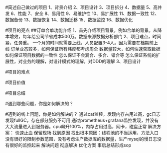 
#简述自己做过的项目
1、背景介绍
2、项目设计
3、项目拆分
4、数据量
5、高并发
6、性能
7、安全
8、易用性
9、易维护性
10、易扩展性
11、数据一致性
12、数据备份
13、数据恢复
14、数据迁移
15、数据监控
16、数据优化

#项目的亮点
##订单合单功能介绍
1、首先介绍项目背景，例如合单的背景。从降本增效，每年给公司节省成本500万。数据来源数据分析部门
2、项目难点，时间紧，任务重。
    一个月的时间就需要上线，人员配置3-4人。因为需要在档期前上线
    订单业态较多，如何保证所有纬度都考虑周全
    数据量较大，如何快速获取数据
    如何保证项目数据的一致性
    怎么保证不会漏合、多合、错合等
    怎么保证系统的扩展性，对业务的理解，对设计模式的理解，对DDD的理解
3、项目设计



#项目的难点


#项目价值

#项目总结

#遇到哪些问题，你是如何解决的？


#遇到的线上问题，你是如何解决的？
通过cat监控，发现内存占用过高，gc日志发现fullGC，存在部分服务不可用
通过prometheus+grafana监控发现，并没有大大流量进入到服务器。cpu飙升100%，内存占用过高，网卡，磁盘正常
解决方案：
快速止血
保留现场
找到原因
找出根本原因：线程池的不当运用，方法入口没有很好的限制参数范围，没有考虑生产数据库的数据量，生产mysql的慢日志没有很好的监控起来
解决问题
彻底解决
优化方案
事后总结形成sop







